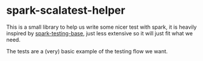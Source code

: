 # spark-scalatest-helper
This is a small library to help us write some nicer test with spark, it is heavily inspired by [spark-testing-base](https://github.com/holdenk/spark-testing-base), just less extensive so it will just fit what we need.

The tests are a (very) basic example of the testing flow we want.
